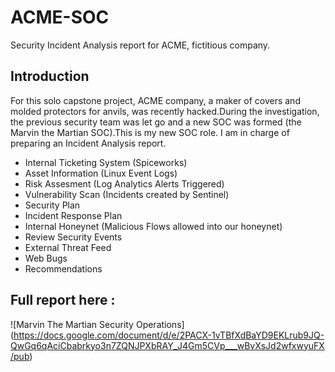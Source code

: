 # ACME-SOC
Security Incident Analysis report for ACME, fictitious company.

## Introduction

 For this solo capstone project, ACME company, a maker of covers and molded protectors for anvils, was recently hacked.During the investigation, the previous security team was let go and a new SOC was formed (the Marvin the Martian SOC).This is my new SOC role. I am in charge of preparing an Incident Analysis report.

- Internal Ticketing System (Spiceworks)
- Asset Information (Linux Event Logs)
- Risk Assesment (Log Analytics Alerts Triggered)
- Vulnerability Scan (Incidents created by Sentinel)
- Security Plan 
- Incident Response Plan
- Internal Honeynet (Malicious Flows allowed into our honeynet)
- Review Security Events
- External Threat Feed
- Web Bugs 
- Recommendations 

## Full report here :
![Marvin The Martian Security Operations]
(https://docs.google.com/document/d/e/2PACX-1vTBfXdBaYD9EKLrub9JQ-QwGq6qAciCbabrkyo3n7ZQNJPXbRAY_J4Gm5CVp___wBvXsJd2wfxwyuFX/pub)

